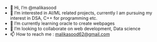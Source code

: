 - 👋 Hi, I’m @malikasood
- 👀 I’m interested in AI/ML related projects, currently I am pursuing my interest in DSA, C++ for programming etc.
- 🌱 I’m currently learning oracle to create webpages
- 💞️ I’m looking to collaborate on web development, Data science 
- 📫 How to reach me : malikasood62@gmail.com

<!---
malikasood/malikasood is a ✨ special ✨ repository because its `README.md` (this file) appears on your GitHub profile.
You can click the Preview link to take a look at your changes.
--->
